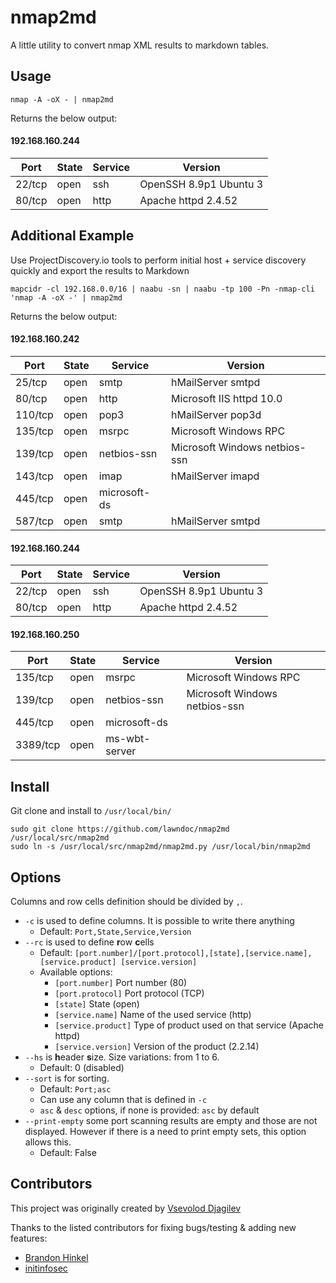 # nmap2md

A little utility to convert nmap XML results to markdown tables.

## Usage

```
nmap -A -oX - | nmap2md
```

Returns the below output:

#### 192.168.160.244

| Port | State | Service | Version |
|------|-------|---------|---------|
| 22/tcp | open | ssh | OpenSSH 8.9p1 Ubuntu 3 |
| 80/tcp | open | http | Apache httpd 2.4.52 |

## Additional Example

Use ProjectDiscovery.io tools to perform initial host + service discovery quickly and export the results to Markdown

```
mapcidr -cl 192.168.0.0/16 | naabu -sn | naabu -tp 100 -Pn -nmap-cli 'nmap -A -oX -' | nmap2md
```

Returns the below output:

#### 192.168.160.242

| Port | State | Service | Version |
|------|-------|---------|---------|
| 25/tcp | open | smtp | hMailServer smtpd  |
| 80/tcp | open | http | Microsoft IIS httpd 10.0 |
| 110/tcp | open | pop3 | hMailServer pop3d  |
| 135/tcp | open | msrpc | Microsoft Windows RPC  |
| 139/tcp | open | netbios-ssn | Microsoft Windows netbios-ssn  |
| 143/tcp | open | imap | hMailServer imapd  |
| 445/tcp | open | microsoft-ds |   |
| 587/tcp | open | smtp | hMailServer smtpd  |


#### 192.168.160.244

| Port | State | Service | Version |
|------|-------|---------|---------|
| 22/tcp | open | ssh | OpenSSH 8.9p1 Ubuntu 3 |
| 80/tcp | open | http | Apache httpd 2.4.52 |


#### 192.168.160.250

| Port | State | Service | Version |
|------|-------|---------|---------|
| 135/tcp | open | msrpc | Microsoft Windows RPC  |
| 139/tcp | open | netbios-ssn | Microsoft Windows netbios-ssn  |
| 445/tcp | open | microsoft-ds |   |
| 3389/tcp | open | ms-wbt-server |   |

## Install

Git clone and install to `/usr/local/bin/`

```
sudo git clone https://github.com/lawndoc/nmap2md /usr/local/src/nmap2md
sudo ln -s /usr/local/src/nmap2md/nmap2md.py /usr/local/bin/nmap2md
```

## Options

Columns and row cells definition should be divided by `,`.

* `-c` is used to define columns. It is possible to write there anything
    * Default: `Port,State,Service,Version`
* `--rc` is used to define **r**ow **c**ells
    * Default: `[port.number]/[port.protocol],[state],[service.name],[service.product] [service.version]`
    * Available options:
        * `[port.number]` Port number (80) 
        * `[port.protocol]` Port protocol (TCP)
        * `[state]` State (open)
        * `[service.name]` Name of the used service (http)
        * `[service.product]` Type of product used on that service (Apache httpd)
        * `[service.version]` Version of the product (2.2.14)
* `--hs` is **h**eader **s**ize. Size variations: from 1 to 6.
    * Default: 0 (disabled)
* `--sort` is for sorting.
    * Default: `Port;asc`
    * Can use any column that is defined in `-c`
    * `asc` & `desc` options, if none is provided: `asc` by default
* `--print-empty` some port scanning results are empty and those are not displayed. However if there is a need to print empty sets, this option allows this.
    * Default: False

## Contributors

This project was originally created by [Vsevolod Djagilev](https://github.com/vdjagilev)

Thanks to the listed contributors for fixing bugs/testing & adding new features:

* [Brandon Hinkel](https://github.com/b4ndit)
* [initinfosec](https://github.com/initinfosec)
